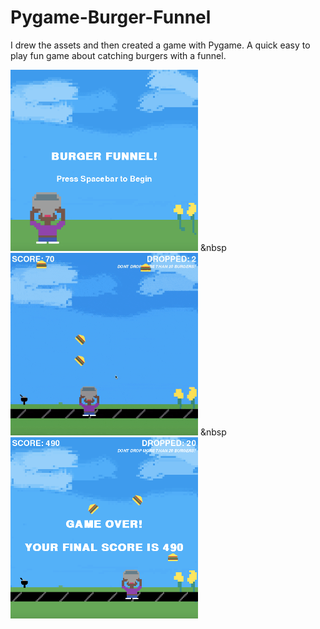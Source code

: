 # Pygame-Burger-Funnel

I drew the assets and then created a game with Pygame. A quick easy to play fun game about catching burgers with a funnel. 

<img src="screenshots/screenshot.png"></img>
&nbsp
<img src="screenshots/gameplay.gif"></img>
&nbsp
<img src="screenshots/screenshot1.png"></img>
